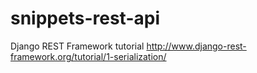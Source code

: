 # snippets-rest-api
Django REST Framework tutorial
http://www.django-rest-framework.org/tutorial/1-serialization/

